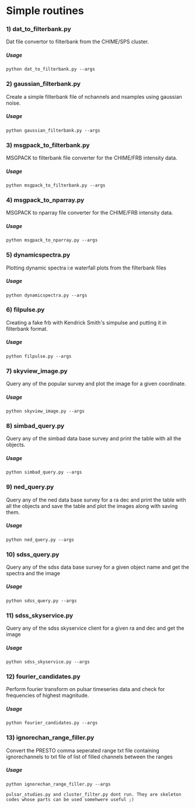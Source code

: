 # Simple routines

### 1) dat_to_filterbank.py
Dat file convertor to filterbank from the CHIME/SPS cluster. 
<br />
##### Usage
 `python dat_to_filterbank.py --args`
 
### 2) gaussian_filterbank.py 
Create a simple filterbank file of nchannels and nsamples using gaussian noise.
<br />
##### Usage
`python gaussian_filterbank.py --args`

### 3) msgpack_to_filterbank.py
MSGPACK to filterbank file converter for the CHIME/FRB intensity data.
<br />
##### Usage
`python msgpack_to_filterbank.py --args` 


### 4) msgpack_to_nparray.py
MSGPACK to nparray file converter for the CHIME/FRB intensity data.
<br />
##### Usage
`python msgpack_to_nparray.py --args` 

### 5) dynamicspectra.py
Plotting dynamic spectra i:e waterfall plots from the filterbank files
<br />
##### Usage
`python dynamicspectra.py --args` 

### 6) filpulse.py
Creating a fake frb with Kendrick Smith's simpulse and putting it in filterbank format.
<br />
##### Usage
`python filpulse.py --args` 

### 7) skyview_image.py
Query any of the popular survey and plot the image for a given coordinate.
<br />
##### Usage
`python skyview_image.py --args` 

### 8) simbad_query.py
Query any of the simbad data base survey and print the table with all the objects.
<br />
##### Usage
`python simbad_query.py --args` 

### 9) ned_query.py
Query any of the ned data base survey for a ra dec  and print the table with all the objects and save the table and plot the images along with saving them.
<br />
##### Usage
`python ned_query.py --args` 

### 10) sdss_query.py
Query any of the sdss data base survey for a given object name   and get the spectra and the image 
<br />
##### Usage
`python sdss_query.py --args` 

### 11) sdss_skyservice.py
Query any of the sdss skyservice client for a given ra and dec  and get the image 
<br />
##### Usage
`python sdss_skyservice.py --args` 

### 12) fourier_candidates.py
Perform fourier transform on pulsar timeseries data and check for frequencies of highest magnitude.
<br />
##### Usage
`python fourier_candidates.py --args` 

### 13) ignorechan_range_filler.py
Convert the PRESTO comma seperated range txt file containing ignorechannels to txt file of list of filled channels between the ranges
<br />
##### Usage
`python ignorechan_range_filler.py --args` 


`pulsar_studies.py and cluster_filter.py dont run. They are skeleton codes whose parts can be used somehwere useful ;)`






